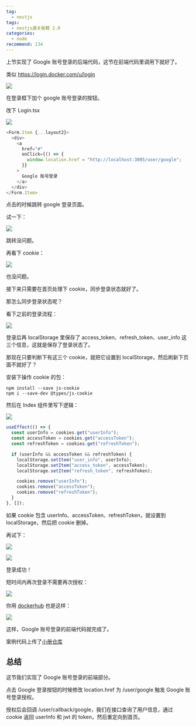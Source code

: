 ```yaml
---
tag:
  - nestjs
tags:
  - nestjs通关秘籍 2.0
categories:
  - node
recommend: 134
---
```


上节实现了 Google 账号登录的后端代码，这节在前端代码里调用下就好了。

类似 https://login.docker.com/u/login

![](images/image-4416.jpg)

在登录框下加个 google 账号登录的按钮。

改下 Login.tsx

![](images/image-4417.jpg)

```javascript
<Form.Item {...layout2}>
  <div>
    <a
      href="#"
      onClick={() => {
        window.location.href = "http://localhost:3005/user/google";
      }}
    >
      Google 账号登录
    </a>
  </div>
</Form.Item>
```

点击的时候跳转 google 登录页面。

试一下：

![](images/image-4418.jpg)

跳转没问题。

再看下 cookie：

![](images/image-4419.jpg)

也没问题。

接下来只需要在首页处理下 cookie，同步登录状态就好了。

那怎么同步登录状态呢？

看下之前的登录流程：

![](images/image-4420.jpg)

登录后再 localStorage 里保存了 access_token、refresh_token、user_info 这三个信息，这就是保存了登录状态了。

那现在只要判断下有这三个 cookie，就把它设置到 localStorage，然后刷新下页面不就好了？

安装下操作 cookie 的包：

```
npm install --save js-cookie
npm i --save-dev @types/js-cookie
```

然后在 Index 组件里写下逻辑：

![](images/image-4421.jpg)

```javascript
useEffect(() => {
  const userInfo = cookies.get("userInfo");
  const accessToken = cookies.get("accessToken");
  const refreshToken = cookies.get("refreshToken");

  if (userInfo && accessToken && refreshToken) {
    localStorage.setItem("user_info", userInfo);
    localStorage.setItem("access_token", accessToken);
    localStorage.setItem("refresh_token", refreshToken);

    cookies.remove("userInfo");
    cookies.remove("accessToken");
    cookies.remove("refreshToken");
  }
}, []);
```

如果 cookie 包含 userInfo、accessToken、refreshToken，就设置到 localStorage，然后把 cookie 删掉。

再试下：

![](images/image-4422.jpg)

![](images/image-4423.jpg)

登录成功！

短时间内再次登录不需要再次授权：

![](images/image-4424.jpg)

你用 [dockerhub](https://hub.docker.com/u/login) 也是这样：

![](images/image-4425.jpg)

这样，Google 账号登录的前端代码就完成了。

案例代码上传了[小册仓库](https://github.com/QuarkGluonPlasma/nestjs-course-code/tree/main/meeting_room_booking_system_frontend_user)

## 总结

这节我们实现了 Google 账号登录的前端部分。

点击 Google 登录按钮的时候修改 location.href 为 /user/google 触发 Google 账号登录授权。

授权后会回调 /user/callback/google，我们在接口查询了用户信息，通过 cookie 返回 userInfo 和 jwt 的 token，然后重定向到首页。
